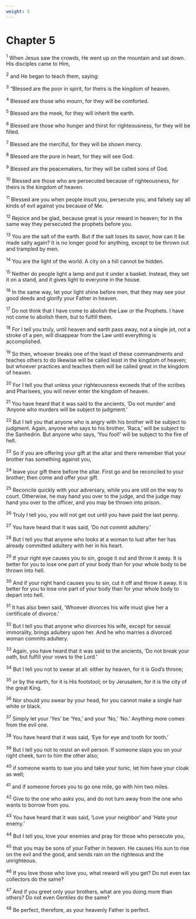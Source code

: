 ```yaml
---
weight: 5
---
```


# Chapter 5

<sup>1</sup> When Jesus saw the crowds, He went up on the mountain and sat down. His disciples came to Him, 

<sup>2</sup> and He began to teach them, saying: 

<sup>3</sup> “Blessed are the poor in spirit, for theirs is the kingdom of heaven. 

<sup>4</sup> Blessed are those who mourn, for they will be comforted. 

<sup>5</sup> Blessed are the meek, for they will inherit the earth. 

<sup>6</sup> Blessed are those who hunger and thirst for righteousness, for they will be filled. 

<sup>7</sup> Blessed are the merciful, for they will be shown mercy. 

<sup>8</sup> Blessed are the pure in heart, for they will see God. 

<sup>9</sup> Blessed are the peacemakers, for they will be called sons of God. 

<sup>10</sup> Blessed are those who are persecuted because of righteousness, for theirs is the kingdom of heaven. 

<sup>11</sup> Blessed are you when people insult you, persecute you, and falsely say all kinds of evil against you because of Me. 

<sup>12</sup> Rejoice and be glad, because great is your reward in heaven; for in the same way they persecuted the prophets before you. 

<sup>13</sup> You are the salt of the earth. But if the salt loses its savor, how can it be made salty again? It is no longer good for anything, except to be thrown out and trampled by men. 

<sup>14</sup> You are the light of the world. A city on a hill cannot be hidden. 

<sup>15</sup> Neither do people light a lamp and put it under a basket. Instead, they set it on a stand, and it gives light to everyone in the house. 

<sup>16</sup> In the same way, let your light shine before men, that they may see your good deeds and glorify your Father in heaven. 

<sup>17</sup> Do not think that I have come to abolish the Law or the Prophets. I have not come to abolish them, but to fulfill them. 

<sup>18</sup> For I tell you truly, until heaven and earth pass away, not a single jot, not a stroke of a pen, will disappear from the Law until everything is accomplished. 

<sup>19</sup> So then, whoever breaks one of the least of these commandments and teaches others to do likewise will be called least in the kingdom of heaven; but whoever practices and teaches them will be called great in the kingdom of heaven. 

<sup>20</sup> For I tell you that unless your righteousness exceeds that of the scribes and Pharisees, you will never enter the kingdom of heaven. 

<sup>21</sup> You have heard that it was said to the ancients, ‘Do not murder’ and ‘Anyone who murders will be subject to judgment.’ 

<sup>22</sup> But I tell you that anyone who is angry with his brother will be subject to judgment. Again, anyone who says to his brother, ‘Raca,’ will be subject to the Sanhedrin. But anyone who says, ‘You fool!’ will be subject to the fire of hell. 

<sup>23</sup> So if you are offering your gift at the altar and there remember that your brother has something against you, 

<sup>24</sup> leave your gift there before the altar. First go and be reconciled to your brother; then come and offer your gift. 

<sup>25</sup> Reconcile quickly with your adversary, while you are still on the way to court. Otherwise, he may hand you over to the judge, and the judge may hand you over to the officer, and you may be thrown into prison. 

<sup>26</sup> Truly I tell you, you will not get out until you have paid the last penny. 

<sup>27</sup> You have heard that it was said, ‘Do not commit adultery.’ 

<sup>28</sup> But I tell you that anyone who looks at a woman to lust after her has already committed adultery with her in his heart. 

<sup>29</sup> If your right eye causes you to sin, gouge it out and throw it away. It is better for you to lose one part of your body than for your whole body to be thrown into hell. 

<sup>30</sup> And if your right hand causes you to sin, cut it off and throw it away. It is better for you to lose one part of your body than for your whole body to depart into hell. 

<sup>31</sup> It has also been said, ‘Whoever divorces his wife must give her a certificate of divorce.’ 

<sup>32</sup> But I tell you that anyone who divorces his wife, except for sexual immorality, brings adultery upon her. And he who marries a divorced woman commits adultery. 

<sup>33</sup> Again, you have heard that it was said to the ancients, ‘Do not break your oath, but fulfill your vows to the Lord.’ 

<sup>34</sup> But I tell you not to swear at all: either by heaven, for it is God’s throne; 

<sup>35</sup> or by the earth, for it is His footstool; or by Jerusalem, for it is the city of the great King. 

<sup>36</sup> Nor should you swear by your head, for you cannot make a single hair white or black. 

<sup>37</sup> Simply let your ‘Yes’ be ‘Yes,’ and your ‘No,’ ‘No.’ Anything more comes from the evil one. 

<sup>38</sup> You have heard that it was said, ‘Eye for eye and tooth for tooth.’ 

<sup>39</sup> But I tell you not to resist an evil person. If someone slaps you on your right cheek, turn to him the other also; 

<sup>40</sup> if someone wants to sue you and take your tunic, let him have your cloak as well; 

<sup>41</sup> and if someone forces you to go one mile, go with him two miles. 

<sup>42</sup> Give to the one who asks you, and do not turn away from the one who wants to borrow from you. 

<sup>43</sup> You have heard that it was said, ‘Love your neighbor’ and ‘Hate your enemy.’ 

<sup>44</sup> But I tell you, love your enemies and pray for those who persecute you, 

<sup>45</sup> that you may be sons of your Father in heaven. He causes His sun to rise on the evil and the good, and sends rain on the righteous and the unrighteous. 

<sup>46</sup> If you love those who love you, what reward will you get? Do not even tax collectors do the same? 

<sup>47</sup> And if you greet only your brothers, what are you doing more than others? Do not even Gentiles do the same? 

<sup>48</sup> Be perfect, therefore, as your heavenly Father is perfect. 


